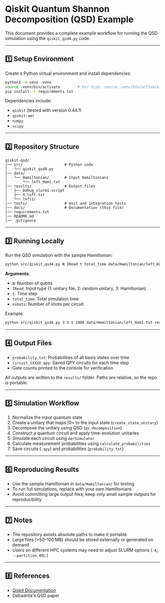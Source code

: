 # Qiskit Quantum Shannon Decomposition (QSD) Example

This document provides a complete example workflow for running the QSD simulation using the `qiskit_qsd4.py` code.

---

## 1️⃣ Setup Environment

Create a Python virtual environment and install dependencies:

```bash
python3 -m venv .venv
source .venv/bin/activate        # For tcsh: source .venv/bin/activate.csh
pip install -r requirements.txt
```

Dependencies include:
- `qiskit` (tested with version 0.44.1)
- `qiskit-aer`
- `numpy`
- `scipy`

---

## 2️⃣ Repository Structure

```
qiskit-qsd/
│── src/                   # Python code
│   └── qiskit_qsd4.py
│── data/
│   └── Hamiltonian/       # Input Hamiltonians
│       └── left_Ham1.txt
│── results/               # Output files
│   ├── Debug_slurm1.script
│   ├── X_left.txt
│   └── left1/
│── tests/                 # Unit and integration tests
│── docs/                  # Documentation (this file)
│── requirements.txt
│── README.md
│── .gitignore
```

---

## 3️⃣ Running Locally

Run the QSD simulation with the sample Hamiltonian:

```bash
python src/qiskit_qsd4.py N IRead t total_time data/Hamiltonian/left_Ham1.txt results/X_left.txt nshots
```

**Arguments:**
- `N`: Number of qubits  
- `IRead`: Input type (1: unitary file, 2: random unitary, 3: Hamiltonian)  
- `t`: Time step  
- `total_time`: Total simulation time  
- `nshots`: Number of shots per circuit  

Example:

```bash
python src/qiskit_qsd4.py 3 3 1 1000 data/Hamiltonian/left_Ham1.txt results/X_left.txt 1000
```

---

## 4️⃣ Output Files

- `probability.txt`: Probabilities of all basis states over time  
- `circuit_tXXXX.qpy`: Saved QPY circuits for each time step  
- Gate counts printed to the console for verification  

All outputs are written to the `results/` folder. Paths are relative, so the repo is portable.

---

## 5️⃣ Simulation Workflow

1. Normalize the input quantum state  
2. Create a unitary that maps |0> to the input state (`create_state_unitary`)  
3. Decompose the unitary using QSD (`qs_decomposition`)  
4. Construct a quantum circuit and apply time-evolution unitaries  
5. Simulate each circuit using `AerSimulator`  
6. Calculate measurement probabilities using `calculate_probabilities`  
7. Save circuits (`.qpy`) and probabilities (`probability.txt`)  

---

## 6️⃣ Reproducing Results

- Use the sample Hamiltonian in `data/Hamiltonian/` for testing  
- To run full simulations, replace with your own Hamiltonians  
- Avoid committing large output files; keep only small sample outputs for reproducibility  

---

## 7️⃣ Notes

- The repository avoids absolute paths to make it portable  
- Large files (>50–100 MB) should be stored externally or generated on demand  
- Users on different HPC systems may need to adjust SLURM options (`-A`, `--partition`, etc.)  

---

## 8️⃣ References

- [Qiskit Documentation](https://qiskit.org/documentation/)  
- Debadrita's QSD paper
